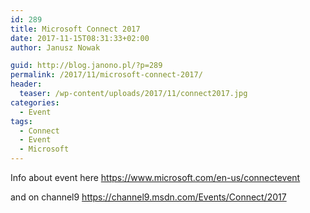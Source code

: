 ```yaml
---
id: 289
title: Microsoft Connect 2017
date: 2017-11-15T08:31:33+02:00
author: Janusz Nowak

guid: http://blog.janono.pl/?p=289
permalink: /2017/11/microsoft-connect-2017/
header:
  teaser: /wp-content/uploads/2017/11/connect2017.jpg
categories:
  - Event
tags:
  - Connect
  - Event
  - Microsoft
---
```


Info about event here <https://www.microsoft.com/en-us/connectevent>

and on channel9 <https://channel9.msdn.com/Events/Connect/2017>
